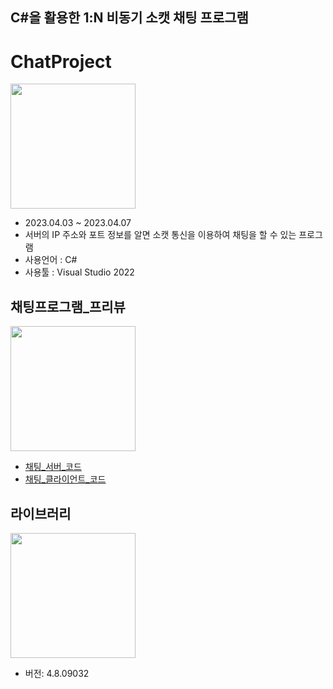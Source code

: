## C#을 활용한 1:N 비동기 소캣 채팅 프로그램
# ChatProject
<img src="https://lh4.googleusercontent.com/E6sRReM0ha3quhLuxu8jZkfPjg27gTxMFLPkhDF62pS4nr6M-XiFPzKd54JGop9MxG2Rjns5sicIyz-5GI9TsNmQ2J0uBMuJyC_SCvcuy9IHGsOIbIHLMuP5X0psqx-G5K5u8dh9" width="200" height="200">

+ 2023.04.03 ~ 2023.04.07
+ 서버의 IP 주소와 포트 정보를 알면 소캣 통신을 이용하여 채팅을 할 수 있는 프로그램
+ 사용언어 : C#
+ 사용툴 : Visual Studio 2022

## **채팅프로그램_프리뷰** ##
<img src="C#ChatProgram/img/Server/server1.png" width="200" height="200">

+ [채팅_서버_코드](C%23ChatProgram/src/TCPServer/ChatForm.cs)
+ [채팅_클라이언트_코드](C%23ChatProgram/src/TCPClient/ChatForm.cs)


## **라이브러리** ##
<img src="https://img1.daumcdn.net/thumb/R1280x0/?scode=mtistory2&fname=https%3A%2F%2Ft1.daumcdn.net%2Fcfile%2Ftistory%2F2729804E53F98E8527" width="200" height="200">

- 버전: 4.8.09032